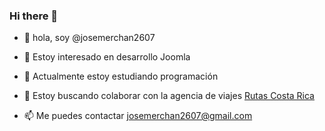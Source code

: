 ### Hi there 👋

- 👋 hola, soy @josemerchan2607

- 👀 Estoy interesado en desarrollo Joomla

- 🌱 Actualmente estoy estudiando programación

- 💞️ Estoy buscando colaborar con la agencia de viajes <a href="https://rutascostarica.viajes/viajes-costa-rica/completo">Rutas Costa Rica</a>

- 📫 Me puedes contactar josemerchan2607@gmail.com

